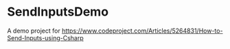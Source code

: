 # SendInputsDemo
A demo project for https://www.codeproject.com/Articles/5264831/How-to-Send-Inputs-using-Csharp
